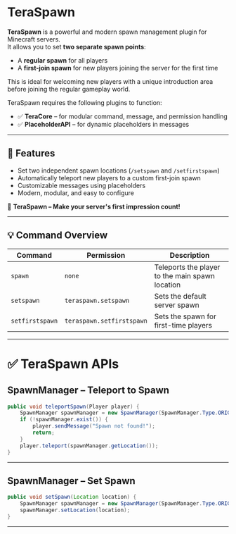 
# TeraSpawn

**TeraSpawn** is a powerful and modern spawn management plugin for Minecraft servers.  
It allows you to set **two separate spawn points**:

- A **regular spawn** for all players
- A **first-join spawn** for new players joining the server for the first time

This is ideal for welcoming new players with a unique introduction area before joining the regular gameplay world.

TeraSpawn requires the following plugins to function:
- ✅ **TeraCore** – for modular command, message, and permission handling
- ✅ **PlaceholderAPI** – for dynamic placeholders in messages

---

## 🔧 Features

- Set two independent spawn locations (`/setspawn` and `/setfirstspawn`)
- Automatically teleport new players to a custom first-join spawn
- Customizable messages using placeholders
- Modern, modular, and easy to configure

🎉 **TeraSpawn – Make your server's first impression count!**

---

## 💡 Command Overview

| Command         | Permission                  | Description                                      |
|------------------|------------------------------|--------------------------------------------------|
| `spawn`          | `none`                      | Teleports the player to the main spawn location  |
| `setspawn`       | `teraspawn.setspawn`        | Sets the default server spawn                    |
| `setfirstspawn`  | `teraspawn.setfirstspawn`   | Sets the spawn for first-time players            |

---

# ✅ TeraSpawn APIs

## SpawnManager – Teleport to Spawn

```java
public void teleportSpawn(Player player) {
    SpawnManager spawnManager = new SpawnManager(SpawnManager.Type.ORIGINAL);
    if (!spawnManager.exist()) {
        player.sendMessage("Spawn not found!");
        return;
    }
    player.teleport(spawnManager.getLocation());
}
```

---

## SpawnManager – Set Spawn

```java
public void setSpawn(Location location) {
    SpawnManager spawnManager = new SpawnManager(SpawnManager.Type.ORIGINAL);
    spawnManager.setLocation(location);
}
```

---
